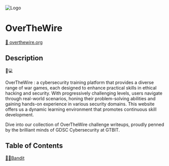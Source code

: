 ![Logo](https://patchthenet.com/storage/images/1690123304.jpg)




# OverTheWire  
[🔗 overthewire.org](https://overthewire.org/wargames/)
## Description 

🔐💻

OverTheWire : a cybersecurity training platform that provides a diverse range of war games, each designed to enhance practical skills in ethical hacking and security. With progressively challenging levels, users navigate through real-world scenarios, honing their problem-solving abilities and gaining hands-on experience in various security domains. This website offers us a dynamic learning environment that promotes continuous skill development.

Dive into our collection of OverTheWire challenge writeups, proudly penned by the brilliant minds of GDSC Cybersecurity at GTBIT. 




## Table of Contents

[🏴‍☠Bandit](https://github.com/hargunks/OverTheWire/tree/main/Bandit) 

